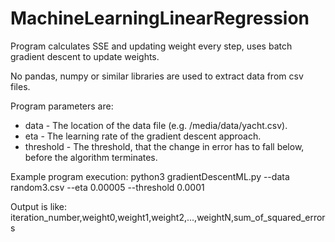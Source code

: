 # MachineLearningLinearRegression
Program calculates SSE and updating weight every step, uses batch gradient descent to update weights.

No pandas, numpy or similar libraries are used to extract data from csv files.

Program parameters are:
- data - The location of the data file (e.g. /media/data/yacht.csv).
- eta - The learning rate of the gradient descent approach.
- threshold - The threshold, that the change in error has to fall below, before the algorithm terminates.

Example program execution:
python3 gradientDescentML.py --data random3.csv --eta 0.00005 --threshold 0.0001

Output is like:
iteration_number,weight0,weight1,weight2,...,weightN,sum_of_squared_errors

